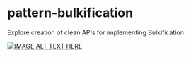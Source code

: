 # pattern-bulkification
Explore creation of clean APIs for implementing Bulkification


[![IMAGE ALT TEXT HERE](https://img.youtube.com/vi/Rmer37g9AZM/0.jpg)](https://www.youtube.com/watch?v=Rmer37g9AZM)

